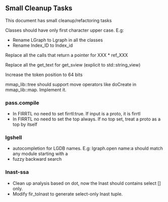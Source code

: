 
## Small Cleanup Tasks

This document has small cleanup/refactoring tasks


Classes should have only first character upper case. E.g:

* Rename LGraph to Lgraph in all the classes
* Rename Index_ID to Index_id

Replace all the calls that return a pointer for XXX * ref_XXX

Replace all the get_text for get_sview (explicit to std::string_view)

Increase the token position to 64 bits

mmap_lib::tree should support move operators like doCreate in mmap_lib::map. Implement it.

### pass.compile

* In FIRRTL no need to set firrtl:true. If input is a proto, it is firrtl
* In FIRRTL no need to set the top always. If no top set, treat a proto as a top by itself

### lgshell

* autocompletion for LGDB names. E.g: lgraph.open name:a<TAB> should match any module starting with a
* fuzzy backward search

### lnast-ssa
* Clean up analysis based on dot, now the lnast should contains select [] only.
* Modify fir_tolnast to generate select-only lnast tuple.
